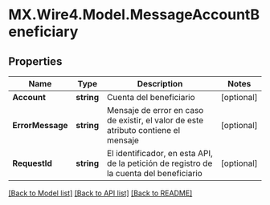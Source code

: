 # MX.Wire4.Model.MessageAccountBeneficiary
## Properties

Name | Type | Description | Notes
------------ | ------------- | ------------- | -------------
**Account** | **string** | Cuenta del beneficiario | [optional] 
**ErrorMessage** | **string** | Mensaje de error en caso de existir, el valor de este atributo contiene el mensaje | [optional] 
**RequestId** | **string** | El identificador, en esta API, de la petición de registro de la cuenta del beneficiario | [optional] 

[[Back to Model list]](../README.md#documentation-for-models) [[Back to API list]](../README.md#documentation-for-api-endpoints) [[Back to README]](../README.md)

